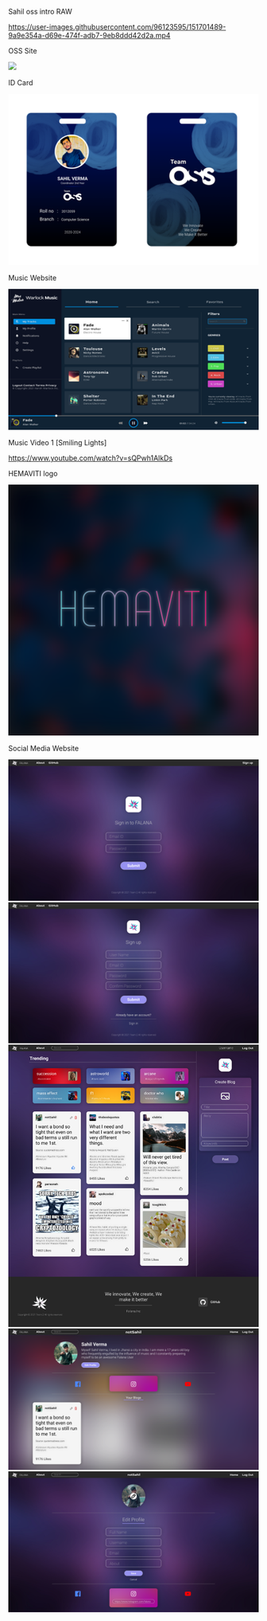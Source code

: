 Sahil oss intro RAW

https://user-images.githubusercontent.com/96123595/151701489-9a9e354a-d69e-474f-adb7-9eb8ddd42d2a.mp4

OSS Site

<img src=Resources/oss%20site.png>


ID Card

<img src=Resources/ID%20Card.png>


Music Website

<img src=Resources/Music%20Website.png>


Music Video 1 [Smiling Lights]

https://www.youtube.com/watch?v=sQPwh1AlkDs


HEMAVITI logo

<img src=Resources/HEMAVITI%20logo.png>


Social Media Website

<img src=Resources/Social%20Media%20website/1.%20Signin.png>
<img src=Resources/Social%20Media%20website/2.%20Signup.png>
<img src=Resources/Social%20Media%20website/3.%20Home.png>
<img src=Resources/Social%20Media%20website/4.%20Profile.png>
<img src=Resources/Social%20Media%20website/5.%20Edit%20Profile.png>
